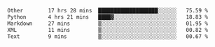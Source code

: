 <!--START_SECTION:waka-->

```txt
Other        17 hrs 28 mins  ███████████████████░░░░░░   75.59 %
Python       4 hrs 21 mins   ████▓░░░░░░░░░░░░░░░░░░░░   18.83 %
Markdown     27 mins         ▒░░░░░░░░░░░░░░░░░░░░░░░░   01.95 %
XML          11 mins         ▒░░░░░░░░░░░░░░░░░░░░░░░░   00.82 %
Text         9 mins          ▒░░░░░░░░░░░░░░░░░░░░░░░░   00.67 %
```

<!--END_SECTION:waka--> 
 
